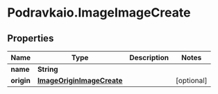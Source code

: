 # Podravkaio.ImageImageCreate

## Properties
Name | Type | Description | Notes
------------ | ------------- | ------------- | -------------
**name** | **String** |  | 
**origin** | [**ImageOriginImageCreate**](ImageOriginImageCreate.md) |  | [optional] 


